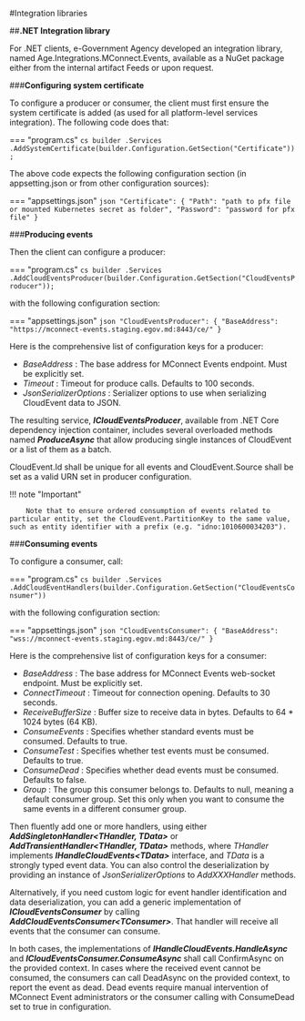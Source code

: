 #Integration libraries

##**.NET Integration library**

For .NET clients, e-Government Agency developed an integration library, named Age.Integrations.MConnect.Events, available as a NuGet package either from the internal artifact Feeds or upon request.

###**Configuring system certificate**

To configure a producer or consumer, the client must first ensure the system certificate is added (as used for all platform-level services integration). The following code does that:

=== "program.cs"
    ``` cs
    builder
    .Services
    .AddSystemCertificate(builder.Configuration.GetSection("Certificate"));
    ```

The above code expects the following configuration section (in appsetting.json or from other configuration sources):

=== "appsettings.json"
    ``` json
    "Certificate": {
        "Path": "path to pfx file or mounted Kubernetes secret as folder",
        "Password": "password for pfx file"
    }
    ```

###**Producing events**

Then the client can configure a producer:

=== "program.cs"
    ``` cs
    builder
    .Services
    .AddCloudEventsProducer(builder.Configuration.GetSection("CloudEventsProducer"));
    ```

with the following configuration section:

=== "appsettings.json"
    ``` json
    "CloudEventsProducer": {
        "BaseAddress": "https://mconnect-events.staging.egov.md:8443/ce/"
    }
    ```

Here is the comprehensive list of configuration keys for a producer:

- *BaseAddress* : The base address for MConnect Events endpoint. Must be explicitly set.
- *Timeout* : Timeout for produce calls. Defaults to 100 seconds.
- *JsonSerializerOptions* : Serializer options to use when serializing CloudEvent data to JSON.

The resulting service, ***ICloudEventsProducer***, available from .NET Core dependency injection container, includes several overloaded methods named ***ProduceAsync*** that allow producing single instances of CloudEvent or a list of them as a batch.

CloudEvent.Id shall be unique for all events and CloudEvent.Source shall be set as a valid URN set in producer configuration.

!!! note "Important"

        Note that to ensure ordered consumption of events related to particular entity, set the CloudEvent.PartitionKey to the same value, such as entity identifier with a prefix (e.g. "idno:1010600034203").

###**Consuming events**

To configure a consumer, call:

=== "program.cs"
    ``` cs
    builder
    .Services
    .AddCloudEventHandlers(builder.Configuration.GetSection("CloudEventsConsumer"))
    ```

with the following configuration section:

=== "appsettings.json"
    ``` json
    "CloudEventsConsumer": {
        "BaseAddress": "wss://mconnect-events.staging.egov.md:8443/ce/"
    }
    ```

Here is the comprehensive list of configuration keys for a consumer:

- *BaseAddress* : The base address for MConnect Events web-socket endpoint. Must be explicitly set.
- *ConnectTimeout* : Timeout for connection opening. Defaults to 30 seconds.
- *ReceiveBufferSize* : Buffer size to receive data in bytes. Defaults to 64 * 1024 bytes (64 KB).
- *ConsumeEvents* : Specifies whether standard events must be consumed. Defaults to true.
- *ConsumeTest* : Specifies whether test events must be consumed. Defaults to true.
- *ConsumeDead* : Specifies whether dead events must be consumed. Defaults to false.
- *Group* : The group this consumer belongs to. Defaults to null, meaning a default consumer group. Set this only when you want to consume the same events in a different consumer group.

Then fluently add one or more handlers, using either ***AddSingletonHandler&lt;THandler, TData&gt;*** or ***AddTransientHandler&lt;THandler, TData&gt;*** methods, where *THandler* implements ***IHandleCloudEvents&lt;TData&gt;*** interface, and *TData* is a strongly typed event data. You can also control the deserialization by providing an instance of *JsonSerializerOptions* to *AddXXXHandler* methods.

Alternatively, if you need custom logic for event handler identification and data deserialization, you can add a generic implementation of ***ICloudEventsConsumer*** by calling ***AddCloudEventsConsumer&lt;TConsumer&gt;***. That handler will receive all events that the consumer can consume.

In both cases, the implementations of ***IHandleCloudEvents.HandleAsync*** and ***ICloudEventsConsumer.ConsumeAsync*** shall call ConfirmAsync on the provided context. In cases where the received event cannot be consumed, the consumers can call DeadAsync on the provided context, to report the event as dead. Dead events require manual intervention of MConnect Event administrators or the consumer calling with ConsumeDead set to true in configuration.